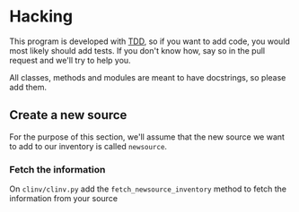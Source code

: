 # Hacking

This program is developed with
[TDD](https://en.wikipedia.org/wiki/Test-driven_development), so if you want to
add code, you would most likely should add tests. If you don't know how, say so
in the pull request and we'll try to help you.

All classes, methods and modules are meant to have docstrings, so please add
them.

## Create a new source

For the purpose of this section, we'll assume that the new source we want to add
to our inventory is called `newsource`.

### Fetch the information

On `clinv/clinv.py` add the `fetch_newsource_inventory` method to fetch the
information from your source
